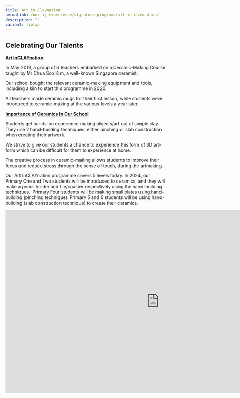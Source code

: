 ```yaml
---
title: Art in Claynation
permalink: /our-ij-experience/signature-programs/art-in-claynation/
description: ""
variant: tiptap
---
```

<h2>Celebrating Our Talents</h2>
<p><strong><u>Art InCLAYnation</u></strong>
</p>
<p>In May 2019, a group of 6 teachers embarked on a Ceramic-Making Course
taught by Mr Chua Soo Kim, a well-known Singapore ceramist.</p>
<p>Our school bought the relevant ceramic-making equipment and tools, including
a kiln to start this programme in 2020.</p>
<p>All teachers made ceramic mugs for their first lesson, while students
were introduced to ceramic-making at the various levels a year later.</p>
<p></p>
<p><strong><u>Importance of Ceramics in Our School</u></strong>
</p>
<p>Students get hands-on experience making objects/art out of simple clay.
They use 2 hand-building techniques, either pinching or slab construction
when creating their artwork.</p>
<p>We strive to give our students a chance to experience this form of 3D
art-form which can be difficult for them to experience at home.</p>
<p>The creative process in ceramic-making allows students to improve their
focus and reduce stress through the sense of touch, during the artmaking.</p>
<p>Our Art InCLAYnation programme covers 5 levels today. In 2024, our Primary
One and Two students will be introduced to ceramics, and they will make
a pencil holder and tile/coaster respectively using the hand-building techniques.&nbsp;
Primary Four students will be making small plates using hand-building (pinching
technique). Primary 5 and 6 students will be using hand-building (slab
construction technique) to create their ceramics.</p>
<div class="iframe-wrapper">
<iframe height="569" width="960" allowfullscreen="true" frameborder="0" src="https://docs.google.com/presentation/d/1vjG_R2k_VVPJ1swWdWgNrfv55xBXO7kUXj63ZAX9_yc/embed?start=true&amp;loop=true&amp;delayms=3000"></iframe>
</div>
<p></p>